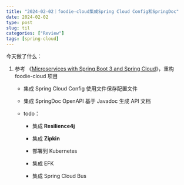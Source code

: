 ```yaml
---
title: "2024-02-02｜foodie-cloud集成Spring Cloud Config和SpringDoc"
date: 2024-02-02
type: post
slug: til
categories: ["Review"]
tags: [spring-cloud]
---
```




今天做了什么：

1. 参考 《[Microservices with Spring Boot 3 and Spring Cloud](https://download.packt.com/free-ebook/9781805128694)》，重构 foodie-cloud 项目
   - 集成 Spring Cloud Config 使用文件保存配置文件
   
   - 集成 SpringDoc OpenAPI 基于 Javadoc 生成 API 文档
   
   - todo：
   
     - 集成 **Resilience4j**
   
     - 集成 **Zipkin**
   
     - 部署到 Kubernetes
   
     - 集成 EFK
   
     - 集成 Spring Cloud Bus
   
       


